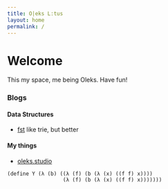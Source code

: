 ```yaml
---
title: O|eks L:tus
layout: home
permalink: /
---
```


# Welcome

This my space, me being Oleks. Have fun!

### Blogs
#### Data Structures
- [fst](https://blog.burntsushi.net/transducers/) like trie, but better


#### My things
- [oleks.studio](https://oleks.studio)



```racket
(define Y (λ (b) ((λ (f) (b (λ (x) ((f f) x))))
                  (λ (f) (b (λ (x) ((f f) x)))))))
```
